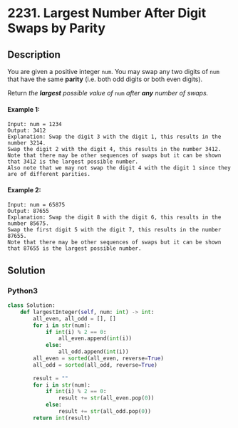 # 2231. Largest Number After Digit Swaps by Parity

## Description
You are given a positive integer `num`. You may swap any two digits of `num` that have the same **parity** (i.e. both odd digits or both even digits).

Return *the **largest** possible value of* `num` *after **any** number of swaps.*

#### Example 1:
```
Input: num = 1234
Output: 3412
Explanation: Swap the digit 3 with the digit 1, this results in the number 3214.
Swap the digit 2 with the digit 4, this results in the number 3412.
Note that there may be other sequences of swaps but it can be shown that 3412 is the largest possible number.
Also note that we may not swap the digit 4 with the digit 1 since they are of different parities.
```

#### Example 2:
```
Input: num = 65875
Output: 87655
Explanation: Swap the digit 8 with the digit 6, this results in the number 85675.
Swap the first digit 5 with the digit 7, this results in the number 87655.
Note that there may be other sequences of swaps but it can be shown that 87655 is the largest possible number.
```


## Solution

### Python3
```python
class Solution:
    def largestInteger(self, num: int) -> int:
        all_even, all_odd = [], []
        for i in str(num):
            if int(i) % 2 == 0:
                all_even.append(int(i))
            else:
                all_odd.append(int(i))
        all_even = sorted(all_even, reverse=True)
        all_odd = sorted(all_odd, reverse=True)
        
        result = ""
        for i in str(num):
            if int(i) % 2 == 0:
                result += str(all_even.pop(0))
            else:
                result += str(all_odd.pop(0))
        return int(result)
```